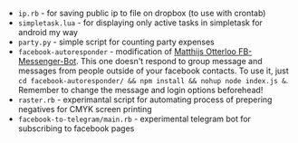 - `ip.rb` - for saving public ip to file on dropbox (to use with crontab)
- `simpletask.lua` - for displaying only active tasks in simpletask for android my way
- `party.py` - simple script for counting party expenses
- `facebook-autoresponder` - modification of [Matthijs Otterloo FB-Messenger-Bot](https://github.com/matthijsotterloo/FB-Messenger-Bot). This one doesn't respond to group message and messages from people outside of your facebook contacts. To use it, just `cd facebook-autoresponder/ && npm install && nohup node index.js &`. Remember to change the message and login options beforehead!
- `raster.rb` - experimantal script for automating process of prepering negatives for CMYK screen printing
- `facebook-to-telegram/main.rb` - experimental telegram bot for subscribing to facebook pages
